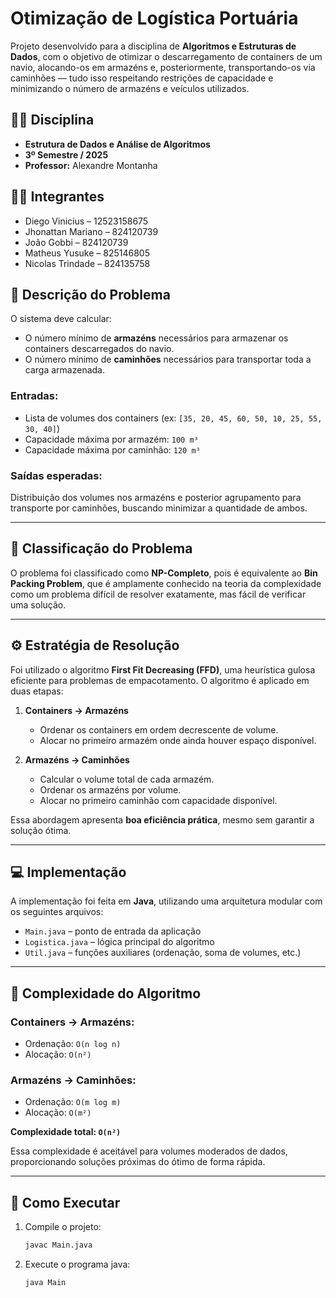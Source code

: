 # Otimização de Logística Portuária

Projeto desenvolvido para a disciplina de **Algoritmos e Estruturas de Dados**, com o objetivo de otimizar o descarregamento de containers de um navio, alocando-os em armazéns e, posteriormente, transportando-os via caminhões — tudo isso respeitando restrições de capacidade e minimizando o número de armazéns e veículos utilizados.

## 👨‍🏫 Disciplina

- **Estrutura de Dados e Análise de Algoritmos**
- **3º Semestre / 2025**
- **Professor:** Alexandre Montanha

## 👨‍💻 Integrantes

- Diego Vinicius – 12523158675  
- Jhonattan Mariano – 824120739  
- João Gobbi – 824120739  
- Matheus Yusuke – 825146805  
- Nicolas Trindade – 824135758  

## 🧠 Descrição do Problema

O sistema deve calcular:
- O número mínimo de **armazéns** necessários para armazenar os containers descarregados do navio.
- O número mínimo de **caminhões** necessários para transportar toda a carga armazenada.

### **Entradas:**
- Lista de volumes dos containers (ex: `[35, 20, 45, 60, 50, 10, 25, 55, 30, 40]`)
- Capacidade máxima por armazém: `100 m³`
- Capacidade máxima por caminhão: `120 m³`

### **Saídas esperadas:**
Distribuição dos volumes nos armazéns e posterior agrupamento para transporte por caminhões, buscando minimizar a quantidade de ambos.

---

## 🧮 Classificação do Problema

O problema foi classificado como **NP-Completo**, pois é equivalente ao **Bin Packing Problem**, que é amplamente conhecido na teoria da complexidade como um problema difícil de resolver exatamente, mas fácil de verificar uma solução.

---

## ⚙️ Estratégia de Resolução

Foi utilizado o algoritmo **First Fit Decreasing (FFD)**, uma heurística gulosa eficiente para problemas de empacotamento. O algoritmo é aplicado em duas etapas:

1. **Containers → Armazéns**
   - Ordenar os containers em ordem decrescente de volume.
   - Alocar no primeiro armazém onde ainda houver espaço disponível.

2. **Armazéns → Caminhões**
   - Calcular o volume total de cada armazém.
   - Ordenar os armazéns por volume.
   - Alocar no primeiro caminhão com capacidade disponível.

Essa abordagem apresenta **boa eficiência prática**, mesmo sem garantir a solução ótima.

---

## 💻 Implementação

A implementação foi feita em **Java**, utilizando uma arquitetura modular com os seguintes arquivos:

- `Main.java` – ponto de entrada da aplicação
- `Logistica.java` – lógica principal do algoritmo
- `Util.java` – funções auxiliares (ordenação, soma de volumes, etc.)

---

## 🧠 Complexidade do Algoritmo

### Containers → Armazéns:
- Ordenação: `O(n log n)`
- Alocação: `O(n²)`

### Armazéns → Caminhões:
- Ordenação: `O(m log m)`
- Alocação: `O(m²)`

**Complexidade total: `O(n²)`**

Essa complexidade é aceitável para volumes moderados de dados, proporcionando soluções próximas do ótimo de forma rápida.

---

## 🚀 Como Executar

1. Compile o projeto:

   ```bash
   javac Main.java
2. Execute o programa java:

    ```bash
    java Main
